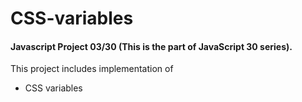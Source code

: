 # CSS-variables
#### Javascript Project 03/30 (This is the part of JavaScript 30 series).
This project includes implementation of 
- CSS variables
